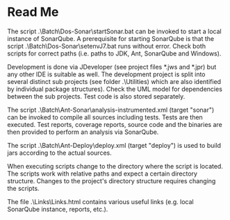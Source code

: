 Read Me
=======

The script .\Batch\Dos-Sonar\startSonar.bat can be invoked to start a local instance of SonarQube.
A prerequisite for starting SonarQube is that the script .\Batch\Dos-Sonar\setenvJ7.bat runs without
error. Check both scripts for correct paths (i.e. paths to JDK, Ant, SonarQube and Windows).

Development is done via JDeveloper (see project files *.jws and *.jpr) but any other IDE is suitable
as well. The development project is split into several distinct sub projects (see folder .\Utilities)
which are also identified by individual package structures). Check the UML model for dependencies
between the sub projects. Test code is also stored separately.

The script .\Batch\Ant-Sonar\analysis-instrumented.xml (target "sonar") can be invoked to compile all
sources including tests. Tests are then executed. Test reports, coverage reports, source code and the
binaries are then provided to perform an analysis via SonarQube.

The script .\Batch\Ant-Deploy\deploy.xml (target "deploy") is used to build jars according to the
actual sources.

When executing scripts change to the directory where the script is located. The scripts work with
relative paths and expect a certain directory structure. Changes to the project's directory
structure requires changing the scripts.

The file .\Links\Links.html contains various useful links (e.g. local SonarQube instance, reports,
etc.).

